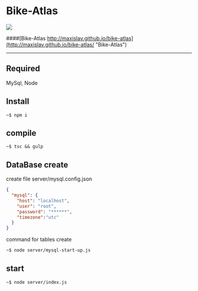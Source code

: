 # Bike-Atlas

![](https://github.com/Maxislav/bike-atlas/blob/master/ScreenShot.png?raw=true=400x200)


####[Bike-Atlas http://maxislav.github.io/bike-atlas](http://maxislav.github.io/bike-atlas/ "Bike-Atlas")

***

## Required
MySql, Node

## Install
```
~$ npm i
```

## compile
```
~$ tsc && gulp
```

## DataBase create

create file server/mysql.config.json
```json
{
  "mysql": {
    "host": "localhost",
    "user": "root",
    "password": "******",
    "timezone":"utc"
  }
}
```
command for tables create
```bash
~$ node server/mysql-start-up.js
```
## start
```bash
~$ node server/index.js
```